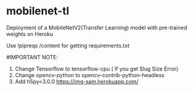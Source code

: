 # mobilenet-tl

Deployment of a MobileNetV2(Transfer Learning) model with pre-trained weights on Heroku

Use !pipreqs /content for getting requirements.txt


#IMPORTANT NOTE: 

1. Change Tensorflow to tensorflow-cpu ( If you get Slug Size Error)
2. Change opencv-python to opencv-contrib-python-headless
3. Add h5py<3.0.0
 https://img-sam.herokuapp.com/

